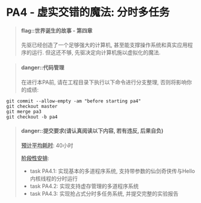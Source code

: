 
# PA4 - 虚实交错的魔法: 分时多任务

> #### flag::世界诞生的故事 - 第四章
> 先驱已经创造了一个足够强大的计算机, 甚至能支撑操作系统和真实应用程序的运行.
> 但这还不够, 先驱决定向计算机施以虚拟化的魔法.


> #### danger::代码管理
> 在进行本PA前, 请在工程目录下执行以下命令进行分支整理, 否则将影响你的成绩:
```
git commit --allow-empty -am "before starting pa4"
git checkout master
git merge pa3
git checkout -b pa4
```


> #### danger::提交要求(请认真阅读以下内容, 若有违反, 后果自负)
> **<u>预计平均耗时</u>**: 40小时
>
> **<u>阶段性安排</u>**:
> * task PA4.1: 实现基本的多道程序系统, 支持带参数的仙剑奇侠传与Hello内核线程的分时运行
> * task PA4.2: 实现支持虚存管理的多道程序系统
> * task PA4.3: 实现抢占式分时多任务系统, 并提交完整的实验报告
